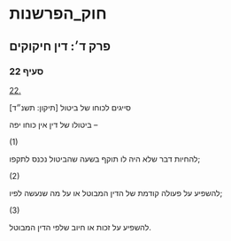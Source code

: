 # חוק_הפרשנות

## פרק ד׳: דין חיקוקים

### סעיף 22

[22.](https://he.wikisource.org/wiki/חוק_הפרשנות#סעיף_22)

סייגים לכוחו של ביטול [תיקון: תשנ״ד]

ביטולו של דין אין כוחו יפה –

(1)

להחיות דבר שלא היה לו תוקף בשעה שהביטול נכנס לתקפו;

(2)

להשפיע על פעולה קודמת של הדין המבוטל או על מה שנעשה לפיו;

(3)

להשפיע על זכות או חיוב שלפי הדין המבוטל.